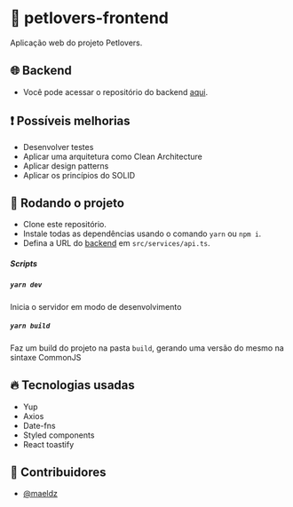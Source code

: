 # :dog: petlovers-frontend

Aplicação web do projeto Petlovers.

## :globe_with_meridians: Backend

- Você pode acessar o repositório do backend [aqui](https://github.com/maeldz/petlovers-backend).

## :exclamation: Possíveis melhorias

- Desenvolver testes
- Aplicar uma arquitetura como Clean Architecture
- Aplicar design patterns
- Aplicar os princípios do SOLID

## :wrench: Rodando o projeto

- Clone este repositório.
- Instale todas as dependências usando o comando `yarn` ou `npm i`.
- Defina a URL do [backend](https://github.com/maeldz/petlovers-backend) em `src/services/api.ts`.

##### Scripts

##### `yarn dev`

Inicia o servidor em modo de desenvolvimento

##### `yarn build`

Faz um build do projeto na pasta `build`, gerando uma versão do mesmo na sintaxe CommonJS

## :fire: Tecnologias usadas

- Yup
- Axios
- Date-fns
- Styled components
- React toastify

## :man: Contribuidores

- [@maeldz](https://github.com/maeldz)
